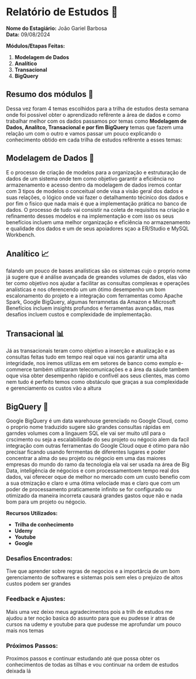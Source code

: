 # Relatório de Estudos 📜

**Nome do Estagiário:** João Gariel Barbosa <br>
**Data:** 09/08/2024

**Módulos/Etapas Feitas:**  
1. **Modelagem de Dados**
2. **Analítico**
3. **Transacional**
4. **BigQuery**

## Resumo dos módulos 📖
Dessa vez foram 4 temas escolhidos para a trilha de estudos desta semana onde foi possivel obter o aprendizado refêrente a área de dados e como trabalhar melhor com os dados passamos por temas como **Modelagem de Dados, Analítco, Transacional e por fim BigQuery** temas que fazem uma relação um com o outro e vamos passar um pouco explicando o conhecimento obtido em cada trilha de estudos refêrente a esses temas:

## Modelagem de Dados 🎲
E o processo de criação de modelos para a organização e estruturação de dados de um sistema onde tem como objetivo garantir a eficiência no armazenamento e acesso dentro da modelagem de dados iremos contar com 3 tipos de modelos o conceitual onde visa a visão geral dos dados e suas relações, o lógico onde vai fazer o detalhamento técinico dos dados e por fim o fisico que nada mais é que a implementação prática no banco de dados. O processo de tudo vai consistir na coleta de requisitos na criação e refinamento desses modelos e na implementação e com isso os seus benefícios incluem uma melhor organização e eficiência no armazenamento e qualidade dos dados e um de seus apoiadores sçao a ER/Studio e MySQL Workbench.

## Analítico 📈
falando um pouco de bases analísticas são os sistemas cujo o proprio nome já sugere que é análise avançada de greandes volumes de dados, elas vão ter como objetivo nos ajudar a facilitar as consultas complexas e operações analísticas e nos oferencendo um um ótimo desempenho um bom escalonamento do projeto e a integração com ferramentas como Apache Spark, Google BigQuery, algumas ferramnetas da Amazon e Microsoft Benefícios incluem insights profundos e ferramentas avançadas, mas desafios incluem custos e complexidade de implementação.

## Transacional 📊
Já as transacionais teram como objetivo a inserção e atualização e as consultas feitas tudo em tempo real oque vai nos garantir uma alta integridade, nos iremos utilizas em em setores de banco como exmplo e-commerce também utilizaram telecomunicações e a área da sáude tambem oque visa obter desempenho rápido e confivél aos seus clientes, mas como nem tudo é perfeito temos como obstáculo que graças a sua complexidade e gerenciamento os custos vão a altura 

## BigQuery 🔎
Google BigQuery é um data warehouse gerenciado no Google Cloud, como o proprio nome traduzido sugere são grandes consultas rápidas em garndes volumes com a lingauem SQL ele vai ser muito utíl para o crscimento ou seja a escalabilidade do seu projeto ou négocio alem da facíl integração com outras ferramentas do Google Cloud oque é otimo para não precisar ficando usando ferrmentas de diferentes lugares e poder concentrar a alma do seu projeto ou négocio em uma das maiores empresas do mundo do ramo da tecnologia ela vai ser usada na área de Big Data, inteligência de négocios e com processamentoem tempo real dos dados, vai oferecer oque de melhor no mercado com um custo benefio com a sua otmização e claro e uma ótima velociade mas e claro que com um poder de processamento praticamente infinito se for configurado ou otimizado da maneira incorreta causará grandes gastos oque não e nada bom para um projeto ou négocio.  

**Recursos Utilizados:**  
- **Trilha de conhecimento**
- **Udemy**
- **Youtube**
- **Google**

### Desafios Encontrados:
Tive que aprender sobre regras de negocios e a importârcia de um bom gerenciamento de softwares e sistemas pois sem eles o prejuizo de altos custos podem ser grandes

### Feedback e Ajustes:
Mais uma vez deixo meus agradecimentos pois a trilh de estudos me ajudou a ter noção basica do assunto para que eu pudesse ir atras de cursos na udemy e youtube para que pudesse me aprofundar um pouco mais nos temas

### Próximos Passos:
Proximos passos e continuar estudando até que possa obter os conhecimentos de todas as tilhas e vou continuar na ordem de estudos deixada lá
